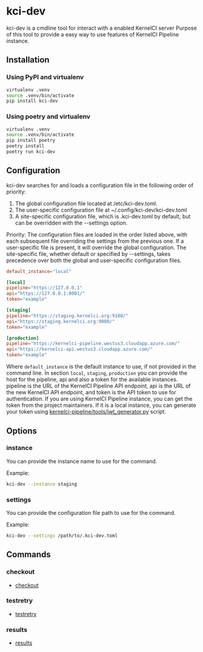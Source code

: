 # kci-dev

kci-dev is a cmdline tool for interact with a enabled KernelCI server
Purpose of this tool to provide a easy way to use features of KernelCI Pipeline instance.

## Installation

### Using PyPI and virtualenv
```sh
virtualenv .venv
source .venv/bin/activate
pip install kci-dev
```

### Using poetry and virtualenv
```sh
virtualenv .venv
source .venv/bin/activate
pip install poetry
poetry install
poetry run kci-dev
```

## Configuration

kci-dev searches for and loads a configuration file in the following order of priority:
1) The global configuration file located at /etc/kci-dev.toml.
2) The user-specific configuration file at ~/.config/kci-dev/kci-dev.toml
3) A site-specific configuration file, which is .kci-dev.toml by default, but can be overridden with the --settings option. 

Priority: The configuration files are loaded in the order listed above, with each subsequent file overriding the settings from the previous one. If a user-specific file is present, it will override the global configuration. The site-specific file, whether default or specified by --settings, takes precedence over both the global and user-specific configuration files.

```toml
default_instance="local"

[local]
pipeline="https://127.0.0.1"
api="https://127.0.0.1:8001/"
token="example"

[staging]
pipeline="https://staging.kernelci.org:9100/"
api="https://staging.kernelci.org:9000/"
token="example"

[production]
pipeline="https://kernelci-pipeline.westus3.cloudapp.azure.com/"
api="https://kernelci-api.westus3.cloudapp.azure.com/"
token="example"
```

Where `default_instance` is the default instance to use, if not provided in the command line.
In section `local`, `staging`, `production` you can provide the host for the pipeline, api and also a token for the available instances.
pipeline is the URL of the KernelCI Pipeline API endpoint, api is the URL of the new KernelCI API endpoint, and token is the API token to use for authentication.
If you are using KernelCI Pipeline instance, you can get the token from the project maintainers.
If it is a local instance, you can generate your token using [kernelci-pipeline/tools/jwt_generator.py](https://github.com/kernelci/kernelci-pipeline/blob/main/tools/jwt_generator.py) script.

## Options

### instance
You can provide the instance name to use for the command.

Example:
```sh
kci-dev --instance staging
```

### settings

You can provide the configuration file path to use for the command.

Example:
```sh
kci-dev --settings /path/to/.kci-dev.toml
```

## Commands

### checkout

- [checkout](checkout.md)

### testretry

- [testretry](testretry.md)

### results

- [results](results.md)
